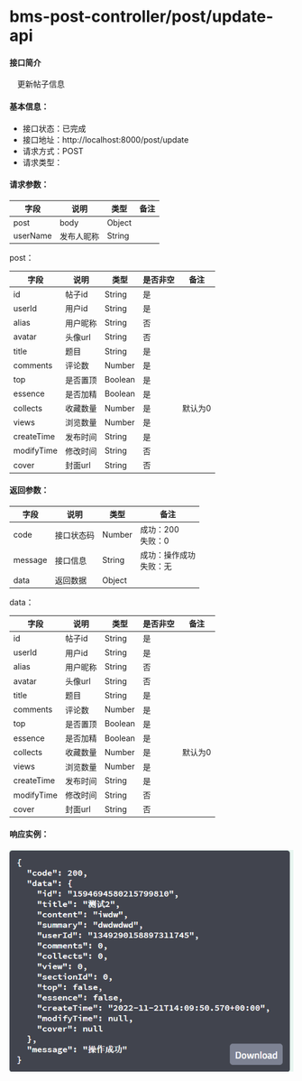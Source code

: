 # bms-post-controller/post/update-api
#### 接口简介
&emsp;更新帖子信息&emsp;

#### 基本信息：
+ 接口状态：已完成
+ 接口地址：http://localhost:8000/post/update
+ 请求方式：POST
+ 请求类型：
#### 请求参数：
| 字段     | 说明       | 类型   | 备注 |
| -------- | ---------- | ------ | ---- |
| post     | body       | Object |      |
| userName | 发布人昵称 | String |      |

post：

| 字段       | 说明     | 类型    | 是否非空 | 备注    |
| ---------- | -------- | ------- | -------- | ------- |
| id         | 帖子id   | String  | 是       |         |
| userId     | 用户id   | String  | 是       |         |
| alias      | 用户昵称 | String  | 否       |         |
| avatar     | 头像url  | String  | 否       |         |
| title      | 题目     | String  | 是       |         |
| comments   | 评论数   | Number  | 是       |         |
| top        | 是否置顶 | Boolean | 是       |         |
| essence    | 是否加精 | Boolean | 是       |         |
| collects   | 收藏数量 | Number  | 是       | 默认为0 |
| views      | 浏览数量 | Number  | 是       |         |
| createTime | 发布时间 | String  | 是       |         |
| modifyTime | 修改时间 | String  | 否       |         |
| cover      | 封面url  | String  | 否       |         |

#### 返回参数：

| 字段    | 说明       | 类型   | 备注                         |
| ------- | ---------- | ------ | ---------------------------- |
| code    | 接口状态码 | Number | 成功：200 <br> 失败：0       |
| message | 接口信息   | String | 成功：操作成功 <br> 失败：无 |
| data    | 返回数据   | Object |                              |


data：

| 字段       | 说明     | 类型    | 是否非空 | 备注    |
| ---------- | -------- | ------- | -------- | ------- |
| id         | 帖子id   | String  | 是       |         |
| userId     | 用户id   | String  | 是       |         |
| alias      | 用户昵称 | String  | 否       |         |
| avatar     | 头像url  | String  | 否       |         |
| title      | 题目     | String  | 是       |         |
| comments   | 评论数   | Number  | 是       |         |
| top        | 是否置顶 | Boolean | 是       |         |
| essence    | 是否加精 | Boolean | 是       |         |
| collects   | 收藏数量 | Number  | 是       | 默认为0 |
| views      | 浏览数量 | Number  | 是       |         |
| createTime | 发布时间 | String  | 是       |         |
| modifyTime | 修改时间 | String  | 否       |         |
| cover      | 封面url  | String  | 否       |         |




#### 响应实例：

![image-20221121223637195](images/image-20221121223637195.png)